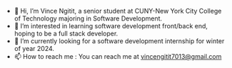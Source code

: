 - 👋 Hi, I’m Vince Ngitit, a senior student at CUNY-New York City College of Technology majoring in Software Development.
- 👀 I’m interested in learning software development front/back end, hoping to be a full stack developer.
- 🌱 I’m currently looking for a software development internship for winter of year 2024.
- 📫 How to reach me : You can reach me at vincengitit7013@gmail.com

<!---
vince7013/vince7013 is a ✨ special ✨ repository because its `README.md` (this file) appears on your GitHub profile.
You can click the Preview link to take a look at your changes.
--->

